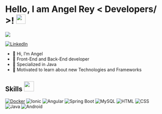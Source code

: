 <h1> Hello, I am Angel Rey < Developers/ >! <img src = "https://raw.githubusercontent.com/MartinHeinz/MartinHeinz/master/wave.gif" width = 30px> </h1>
<p align='center'>
</p>

<p>
  <a href="https://github.com/DenverCoder1/readme-typing-svg"><img src="https://readme-typing-svg.herokuapp.com?&font=IBM+Plex+Sans&color=abcdef&size=20&lines=Welcome+to+my+GitHub+Profile!" /></a>
</p>

   <a href="https://www.linkedin.com/in/angel-rey-gamiz-85634b222/" target="_blank">
    <img alt="LinkedIn" src="https://img.shields.io/badge/LinkedIn-0077B5?style=for-the-badge&logo=linkedin&logoColor=white">
  </a>   
   

- 👋 Hi, I’m Angel
- 💼 Front-End and Back-End developer
- 💬 Specialized in Java 
- 👯 Motivated to learn about new Technologies and Frameworks

<h2> Skills <img src = "https://media2.giphy.com/media/QssGEmpkyEOhBCb7e1/giphy.gif?cid=ecf05e47a0n3gi1bfqntqmob8g9aid1oyj2wr3ds3mg700bl&rid=giphy.gif" width = 32px> </h2>

<a href="https://www.docker.com/"><img alt="Docker" src="https://img.shields.io/badge/Docker-2CA5E0?style=for-the-badge&logo=docker&logoColor=white"></a>
<a> <img alt="Ionic" src="https://img.shields.io/badge/-Ionic-61DAFB?logo=ionic&logoColor=white&style=for-the-badge"></a>
<a> <img alt="Angular" src="https://img.shields.io/badge/-Angular-F5240B?logo=angular&logoColor=white&style=for-the-badge"></a>
<a> <img alt="Spring Boot" src="https://img.shields.io/badge/-Spring Boot-72F50B?logo=spring boot&logoColor=white&style=for-the-badge"></a>
<a> <img alt="MySQL" src="https://img.shields.io/badge/-MySQL-4479A1?logo=MySQL&logoColor=white&style=for-the-badge"></a>
<a> <img alt="HTML" src="https://img.shields.io/badge/-HTML-E34F26?logo=HTML5&logoColor=white&style=for-the-badge"></a>
<a> <img alt="CSS" src="https://img.shields.io/badge/-CSS-1572B6?logo=CSS3&logoColor=white&style=for-the-badge"></a>
<a> <img alt="Java" src="https://img.shields.io/badge/-Java-FF7800?&style=for-the-badge"></a>
<a> <img alt="Android" src="https://img.shields.io/badge/-Android-3DDC84?logo=Android&logoColor=white&style=for-the-badge"></a>
